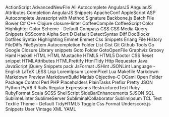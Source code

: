 ActionScript
AdvancedNewFile
All Autocomplete
AngularJS
AngularJS Attributes Completion
AngularJS Snippets
ApacheConf
AppleScript
ASP
Autocomplete Javascript with Method Signature
Backbone.js
Batch File
Bower
C#
C++
Clojure
closure-linter
CoffeeCompile
CoffeeScript
Color Highlighter
Color Scheme - Default
Compass
CSS
CSS Media Query Snippets
CSScomb Alpha Sort
D
Default
DetectSyntax
Diff
DocBlockr
Dotfiles Syntax Highlighting
Emmet
Emmet Css Snippets
Erlang
File History
FileDiffs
FileSystem Autocompletion
Folder List
Gist
Git
Github Tools
Go
Google Closure Library snippets
Goto Folder
GotoOpenFile
Graphviz
Groovy
Haml
Haskell
HTML
HTML Mustache
HTML5
HTML5 Doctor CSS Reset snippet
HTMLAttributes
HTMLPrettify
HtmlTidy
Http Requester
Java
JavaScript
jQuery Snippets pack
JsFormat
JSHint
JSONLint
Language - English
LaTeX
LESS
Lisp
LoremIpsum
LoremPixel
Lua
Makefile
Markdown
Markdown Preview
MarkdownBuild
Matlab
Objective-C
OCaml
Open Folder
Package Control
Perl
PHP
Placeholders
PlainTasks
Prefixr
Pretty JSON
Python
PyV8
R
Rails
Regular Expressions
RestructuredText
Ruby
RubyFormat
Scala
SCSS
ShellScript
SideBarEnhancements
SJSON
SQL
SublimeLinter
SublimeServer
SubliminalCollaborator
Sublimipsum
TCL
Text
Textile
Theme - Default
TidyHTML5
Toggle Css Format
Underscore.js Snippets
User
Vintage
XML
YAML

